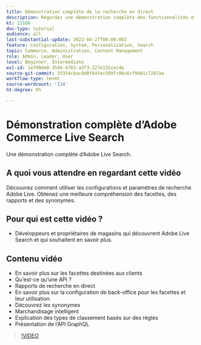 ```yaml
---
title: Démonstration complète de la recherche en direct
description: Regardez une démonstration complète des fonctionnalités et de la flexibilité de la recherche en direct .
kt: 13168
doc-type: tutorial
audience: all
last-substantial-update: 2023-04-27T00:00:00Z
feature: Configuration, System, Personalization, Search
topic: Commerce, Administration, Content Management
role: Admin, Leader, User
level: Beginner, Intermediate
exl-id: 1ef99de8-3594-4783-a5f3-227e131cecde
source-git-commit: 3f354cbac9d0f64fec509fc06c6cf0d41c7287ae
workflow-type: tm+mt
source-wordcount: '114'
ht-degree: 0%

---
```


# Démonstration complète d’Adobe Commerce Live Search

Une démonstration complète d’Adobe Live Search.

## A quoi vous attendre en regardant cette vidéo

Découvrez comment utiliser les configurations et paramètres de recherche Adobe Live. Obtenez une meilleure compréhension des facettes, des rapports et des synonymes.

## Pour qui est cette vidéo ?

* Développeurs et propriétaires de magasins qui découvrent Adobe Live Search et qui souhaitent en savoir plus.

## Contenu vidéo

* En savoir plus sur les facettes destinées aux clients
* Qu’est-ce qu’une API ?
* Rapports de recherche en direct
* En savoir plus sur la configuration de back-office pour les facettes et leur utilisation
* Découvrez les synonymes
* Marchandisage intelligent
* Explication des types de classement basés sur des règles
* Présentation de l’API GraphQL

>[!VIDEO](https://video.tv.adobe.com/v/3418996?learn=on)
